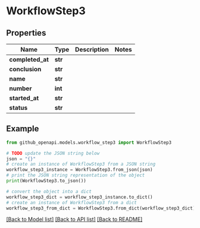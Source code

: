 # WorkflowStep3


## Properties

Name | Type | Description | Notes
------------ | ------------- | ------------- | -------------
**completed_at** | **str** |  | 
**conclusion** | **str** |  | 
**name** | **str** |  | 
**number** | **int** |  | 
**started_at** | **str** |  | 
**status** | **str** |  | 

## Example

```python
from github_openapi.models.workflow_step3 import WorkflowStep3

# TODO update the JSON string below
json = "{}"
# create an instance of WorkflowStep3 from a JSON string
workflow_step3_instance = WorkflowStep3.from_json(json)
# print the JSON string representation of the object
print(WorkflowStep3.to_json())

# convert the object into a dict
workflow_step3_dict = workflow_step3_instance.to_dict()
# create an instance of WorkflowStep3 from a dict
workflow_step3_from_dict = WorkflowStep3.from_dict(workflow_step3_dict)
```
[[Back to Model list]](../README.md#documentation-for-models) [[Back to API list]](../README.md#documentation-for-api-endpoints) [[Back to README]](../README.md)


